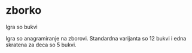 # zborko
Igra so bukvi

Igra so anagramiranje na zborovi. Standardna varijanta so 12 bukvi i edna skratena za deca so 5 bukvi.
